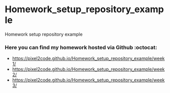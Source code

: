 # Homework_setup_repository_example
Homework setup repository example

### Here you can find my homework hosted via Github :octocat:
- https://pixel2code.github.io/Homework_setup_repository_example/week1/
- https://pixel2code.github.io/Homework_setup_repository_example/week2/
- https://pixel2code.github.io/Homework_setup_repository_example/week3/
